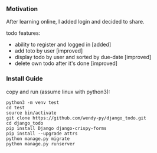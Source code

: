 ### Motivation
After learning online, I added login and decided to share.

todo features:
* ability to register and logged in [added]
* add toto by user [improved]
* display todo by user and sorted by due-date [improved]
* delete own todo after it's done [improved]

### Install Guide
copy and run (assume linux with python3):
```
python3 -m venv test
cd test
source bin/activate
git clone https://github.com/wendy-py/django_todo.git
cd django_todo
pip install Django django-crispy-forms
pip install --upgrade attrs
python manage.py migrate
python manage.py runserver
```
